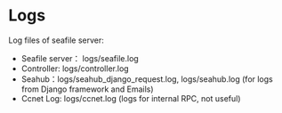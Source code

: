 # Logs

Log files of seafile server:

* Seafile server： logs/seafile.log
* Controller: logs/controller.log
* Seahub：logs/seahub_django_request.log, logs/seahub.log (for logs from Django framework and Emails)
* Ccnet Log: logs/ccnet.log  (logs for internal RPC, not useful)
